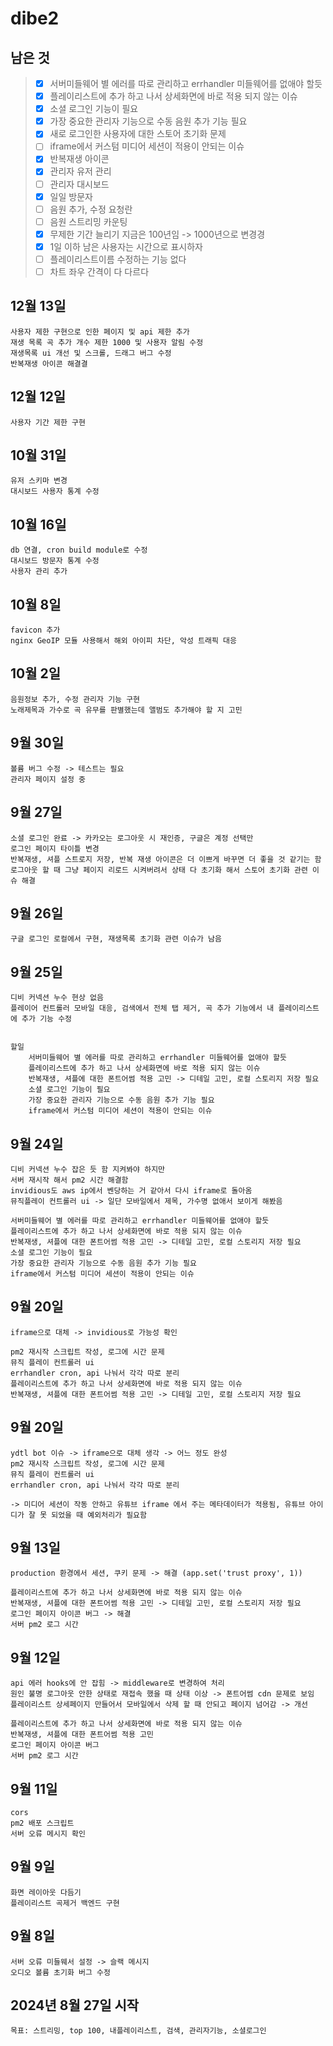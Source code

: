 # dibe2

## 남은 것
> - [x] 서버미들웨어 별 에러를 따로 관리하고 errhandler 미들웨어를 없애야 할듯
> - [x] 플레이리스트에 추가 하고 나서 상세화면에 바로 적용 되지 않는 이슈
> - [x] 소셜 로그인 기능이 필요
> - [x] 가장 중요한 관리자 기능으로 수동 음원 추가 기능 필요
> - [x] 새로 로그인한 사용자에 대한 스토어 초기화 문제
> - [ ] iframe에서 커스텀 미디어 세션이 적용이 안되는 이슈
> - [x] 반복재생 아이콘
> - [x] 관리자 유저 관리
> - [ ] 관리자 대시보드
> - [x] 일일 방문자
> - [ ] 음원 추가, 수정 요청란
> - [ ] 음원 스트리밍 카운팅
> - [x] 무제한 기간 늘리기 지금은 100년임 -> 1000년으로 변경경
> - [x] 1일 이하 남은 사용자는 시간으로 표시하자
> - [ ] 플레이리스트이름 수정하는 기능 없다
> - [ ] 차트 좌우 간격이 다 다르다

## 12월 13일
    사용자 제한 구현으로 인한 페이지 및 api 제한 추가
    재생 목록 곡 추가 개수 제한 1000 및 사용자 알림 수정
    재생목록 ui 개선 및 스크롤, 드래그 버그 수정
    반복재생 아이콘 해결결

## 12월 12일
    사용자 기간 제한 구현

## 10월 31일
    유저 스키마 변경
    대시보드 사용자 통계 수정

## 10월 16일
    db 연결, cron build module로 수정
    대시보드 방문자 통계 수정
    사용자 관리 추가

## 10월 8일
    favicon 추가
    nginx GeoIP 모듈 사용해서 해외 아이피 차단, 악성 트래픽 대응

## 10월 2일
    음원정보 추가, 수정 관리자 기능 구현
    노래제목과 가수로 곡 유무를 판별했는데 앨범도 추가해야 할 지 고민

## 9월 30일
    볼륨 버그 수정 -> 테스트는 필요
    관리자 페이지 설정 중

## 9월 27일
    소셜 로그인 완료 -> 카카오는 로그아웃 시 재인증, 구글은 계정 선택만
    로그인 페이지 타이틀 변경
    반복재생, 셔플 스트로지 저장, 반복 재생 아이콘은 더 이쁘게 바꾸면 더 좋을 것 같기는 함
    로그아웃 할 때 그냥 페이지 리로드 시켜버려서 상태 다 초기화 해서 스토어 초기화 관련 이슈 해결

## 9월 26일
    구글 로그인 로컬에서 구현, 재생목록 초기화 관련 이슈가 남음

## 9월 25일
    디비 커넥션 누수 현상 없음
    플레이어 컨트롤러 모바일 대응, 검색에서 전체 탭 제거, 곡 추가 기능에서 내 플레이리스트에 추가 기능 수정


    할일
        서버미들웨어 별 에러를 따로 관리하고 errhandler 미들웨어를 없애야 할듯
        플레이리스트에 추가 하고 나서 상세화면에 바로 적용 되지 않는 이슈
        반복재생, 셔플에 대한 폰트어썸 적용 고민 -> 디테일 고민, 로컬 스토리지 저장 필요
        소셜 로그인 기능이 필요
        가장 중요한 관리자 기능으로 수동 음원 추가 기능 필요
        iframe에서 커스텀 미디어 세션이 적용이 안되는 이슈

## 9월 24일
    디비 커넥션 누수 잡은 듯 함 지켜봐야 하지만
    서버 재시작 해서 pm2 시간 해결함
    invidious도 aws ip에서 벤당하는 거 같아서 다시 iframe로 돌아옴
    뮤직플레이 컨트롤러 ui -> 일단 모바일에서 제목, 가수명 없애서 보이게 해봤음

    서버미들웨어 별 에러를 따로 관리하고 errhandler 미들웨어를 없애야 할듯
    플레이리스트에 추가 하고 나서 상세화면에 바로 적용 되지 않는 이슈
    반복재생, 셔플에 대한 폰트어썸 적용 고민 -> 디테일 고민, 로컬 스토리지 저장 필요
    소셜 로그인 기능이 필요
    가장 중요한 관리자 기능으로 수동 음원 추가 기능 필요
    iframe에서 커스텀 미디어 세션이 적용이 안되는 이슈


## 9월 20일
    iframe으로 대체 -> invidious로 가능성 확인

    pm2 재시작 스크립트 작성, 로그에 시간 문제
    뮤직 플레이 컨트롤러 ui
    errhandler cron, api 나눠서 각각 따로 분리
    플레이리스트에 추가 하고 나서 상세화면에 바로 적용 되지 않는 이슈
    반복재생, 셔플에 대한 폰트어썸 적용 고민 -> 디테일 고민, 로컬 스토리지 저장 필요

## 9월 20일
    ydtl bot 이슈 -> iframe으로 대체 생각 -> 어느 정도 완성
    pm2 재시작 스크립트 작성, 로그에 시간 문제
    뮤직 플레이 컨트롤러 ui
    errhandler cron, api 나눠서 각각 따로 분리

    -> 미디어 세션이 작동 안하고 유튜브 iframe 에서 주는 메타데이터가 적용됨, 유튜브 아이디가 잘 못 되었을 때 예외처리가 필요함

## 9월 13일
    production 환경에서 세션, 쿠키 문제 -> 해결 (app.set('trust proxy', 1))

    플레이리스트에 추가 하고 나서 상세화면에 바로 적용 되지 않는 이슈
    반복재생, 셔플에 대한 폰트어썸 적용 고민 -> 디테일 고민, 로컬 스토리지 저장 필요
    로그인 페이지 아이콘 버그 -> 해결
    서버 pm2 로그 시간

## 9월 12일
    api 에러 hooks에 안 잡힘 -> middleware로 변경하여 처리
    원인 불명 로그아웃 안한 상태로 재접속 했을 때 상태 이상 -> 폰트어썸 cdn 문제로 보임
    플레이리스트 상세페이지 만들어서 모바일에서 삭제 할 때 안되고 페이지 넘어감 -> 개선

    플레이리스트에 추가 하고 나서 상세화면에 바로 적용 되지 않는 이슈
    반복재생, 셔플에 대한 폰트어썸 적용 고민
    로그인 페이지 아이콘 버그
    서버 pm2 로그 시간

## 9월 11일
    cors
    pm2 배포 스크립트
    서버 오류 메시지 확인

## 9월 9일
    화면 레이아웃 다듬기
    플레이리스트 곡제거 백엔드 구현

## 9월 8일
    서버 오류 미들웨서 설정 -> 슬랙 메시지
    오디오 볼륨 초기화 버그 수정

## 2024년 8월 27일 시작
    목표: 스트리밍, top 100, 내플레이리스트, 검색, 관리자기능, 소셜로그인